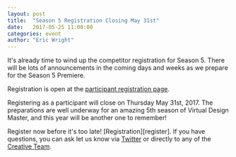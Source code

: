 ```yaml
---
layout: post
title:  "Season 5 Registration Closing May 31st"
date:   2017-05-25 11:00:00
categories: event
author: "Eric Wright"
---
```

It's already time to wind up the competitor registration for Season 5.  There will be lots of announcements in the coming days and weeks as we prepare for the Season 5 Premiere.  

Registration is open at the [participant registration page][regpage].

Registering as a participant will close on Thursday May 31st, 2017.  The preparations are well underway for an amazing 5th season of Virtual Design Master, and this year will be another one to remember! 

Register now before it's too late! [Registration][register]. If you have questions, you can ask let us know via [Twitter][vdmtwitter] or directly to any of the [Creative Team][creativeteam].

[regpage]:      http://virtualdesignmaster.io/become-a-participant.html
[vdmtwitter]:	http://twitter.com/vdmchallenge
[creativeteam]:	http://virtualdesignmaster.io/index.html#team
